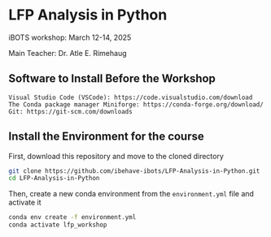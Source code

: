# LFP Analysis in Python
iBOTS workshop: March 12-14, 2025

Main Teacher: Dr. Atle E. Rimehaug

## Software to Install Before the Workshop

    Visual Studio Code (VSCode): https://code.visualstudio.com/download
    The Conda package manager Miniforge: https://conda-forge.org/download/
    Git: https://git-scm.com/downloads

## Install the Environment for the course

First, download this repository and move to the cloned directory

```sh
git clone https://github.com/ibehave-ibots/LFP-Analysis-in-Python.git
cd LFP-Analysis-in-Python
```

Then, create a new conda environment from the `environment.yml` file and activate it

```sh
conda env create -f environment.yml
conda activate lfp_workshop
```
